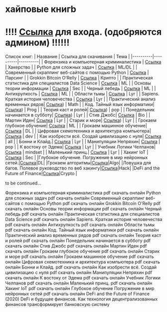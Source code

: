 
# хайповые книгb
# !!!! [Ссылка](https://t.me/+yAu1e_YIh0o1MmQy)  для входа.  (одобряются админом) !!!!!!




Список книг: 
| Название | Ссылка для скачивания | Тема |
|----------|----------|----------|
| Форензика и компьютерная криминалистика  | [Ссылка](https://t.me/+yAu1e_YIh0o1MmQy)   | Хакерство |
| Python для сложных задач  | [Ссылка](https://t.me/+yAu1e_YIh0o1MmQy)   | ML/DL |
| Современный скраппинг веб-сайтов с помощью Python | [Ссылка](https://t.me/+yAu1e_YIh0o1MmQy)   | Парсинг |
| Grokkin Bitcoin O'Relly    | [Ссылка](https://t.me/+yAu1e_YIh0o1MmQy)   | Крипто   |
| Практическая статистика для специалистов Data Science | [Ссылка](https://t.me/+yAu1e_YIh0o1MmQy)   |  ML  |
| Основы теории информации | [Ссылка](https://t.me/+yAu1e_YIh0o1MmQy)   |  Sec  |
| Черный лебедь | [Ссылка](https://t.me/+yAu1e_YIh0o1MmQy)   |  ML  |
| Антихрупкость | [Ссылка](https://t.me/+yAu1e_YIh0o1MmQy)   |  ML  |
| Области тьмы | [Ссылка](https://t.me/+yAu1e_YIh0o1MmQy)   |   Lyr |
| Sapiens. Краткая история человечества | [Ссылка](https://t.me/+yAu1e_YIh0o1MmQy)   |  Lyr  |
| Практический анализ временных рядов| [Ссылка](https://t.me/+yAu1e_YIh0o1MmQy))   |  Math  |
| Код. Тайный язык информатики| [Ссылка](https://t.me/+yAu1e_YIh0o1MmQy))   |  Prog  |
| Теория каст и ролей| [Ссылка](https://t.me/+yAu1e_YIh0o1MmQy))   | pop   |
| Понедельник начинается в субботу| [Ссылка](https://t.me/+yAu1e_YIh0o1MmQy))   |  Lyr  |
| Стив Джобс| [Ссылка](https://t.me/+yAu1e_YIh0o1MmQy)   |  Bio  |
| Мартин Иден| [Ссылка](https://t.me/+yAu1e_YIh0o1MmQy)   |  Lyr  |
| Старик и море| [Ссылка](https://t.me/+yAu1e_YIh0o1MmQy))   |  Lyr  |
| Грокаем глубокое обучение| [Ссылка](https://t.me/+yAu1e_YIh0o1MmQy)   |  ML  |
| Грокаем машинное обучение| [Ссылка](https://t.me/+yAu1e_YIh0o1MmQy)   |  DL  |
| Цифровая схемотехника и архитектура компьютера| [Ссылка](https://t.me/+yAu1e_YIh0o1MmQy)   |  dev  |
| Как изобрести всё. Создай цивилизацию с нуля| [Ссылка](https://t.me/+yAu1e_YIh0o1MmQy)   |  all  |
| Бонни и Клайд.| [Ссылка](https://t.me/+yAu1e_YIh0o1MmQy)   |  Lyr  |
| Манипуляции Непряхин| [Ссылка](https://t.me/+yAu1e_YIh0o1MmQy)   |  pop  |
| К востоку от Эдема| [Ссылка](https://t.me/+yAu1e_YIh0o1MmQy)   |  Lyr  |
| Учебник Логики Челпанов| [Ссылка](https://t.me/+yAu1e_YIh0o1MmQy)   |  mindset  |
| Маленький принц.| [Ссылка](https://t.me/+yAu1e_YIh0o1MmQy)   |  Lyr  |
| Хакинг IoT  | [Ссылка](https://t.me/+yAu1e_YIh0o1MmQy)   |  Sec  |
|Глубокое обучение. Погружение в мир нейронных сетей.|[Ссылка](https://t.me/+yAu1e_YIh0o1MmQy)|DL|
|Грокаем алгоритмы|[Ссылка](https://t.me/+yAu1e_YIh0o1MmQy)|Algo|
|Ловушка для багов. Полевое руководство по веб хакингу|[Ссылка](https://t.me/+yAu1e_YIh0o1MmQy)|Hack|
|DeFi and the Future of Finance|[Ссылка](https://t.me/+yAu1e_YIh0o1MmQy)|Crypto
|

to be continued...

Форензика и компьютерная криминалистика pdf скачать онлайн
Python для сложных задач pdf скачать онлайн
Современный скраппинг веб-сайтов с помощью Python pdf скачать онлайн
Grokkin Bitcoin O'Relly pdf скачать онлайн
Основы теории информации pdf скачать онлайн
Черный лебедь pdf скачать онлайн
Практическая статистика для специалистов Data Science pdf скачать онлайн
 Sapiens. Краткая история человечества pdf скачать онлайн
Антихрупкость pdf скачать онлайн
Области тьмы pdf скачать онлайн
Код. Тайный язык информатики pdf скачать онлайн
Практический анализ временных рядов pdf скачать онлайн
Теория каст и ролей pdf скачать онлайн
Понедельник начинается в субботу pdf скачать онлайн
Стив Джобс pdf скачать онлайн
Мартин Иден pdf скачать онлайн
Грокаем глубокое обучение pdf скачать онлайн
 Старик и море pdf скачать онлайн
Грокаем машинное обучение pdf скачать онлайн
Цифровая схемотехника и архитектура компьютера pdf скачать онлайн
Бонни и Клайд. pdf скачать онлайн
 Как изобрести всё. Создай цивилизацию с нуля pdf скачать онлайн
 Манипуляции Непряхин pdf скачать онлайн
К востоку от Эдема pdf скачать онлайн
 Учебник Логики Челпанов pdf скачать онлайн
Маленький принц. pdf скачать онлайн
Хакинг IoT  pdf скачать онлайн
Глубокое обучение Погружение в мир нейронных сетей pdf скачать онлайн
 DeFi and the Future of Finance (2020) 
 DeFi и будущее финансов. Как технология децентрализованных финансов трансформирует банковскую систему
